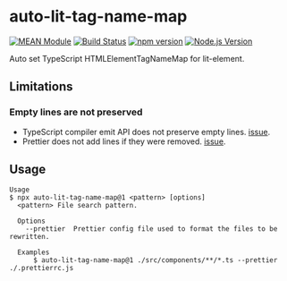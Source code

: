 # auto-lit-tag-name-map

[![MEAN Module](https://img.shields.io/badge/MEAN%20Module-TypeScript-blue.svg?style=flat-square)](https://github.com/mgenware/MEAN-Module)
[![Build Status](https://img.shields.io/travis/mgenware/auto-lit-tag-name-map.svg?style=flat-square&label=Build+Status)](https://travis-ci.org/mgenware/auto-lit-tag-name-map)
[![npm version](https://img.shields.io/npm/v/auto-lit-tag-name-map.svg?style=flat-square)](https://npmjs.com/package/auto-lit-tag-name-map)
[![Node.js Version](http://img.shields.io/node/v/auto-lit-tag-name-map.svg?style=flat-square)](https://nodejs.org/en/)

Auto set TypeScript HTMLElementTagNameMap for lit-element.

## Limitations

### Empty lines are not preserved

- TypeScript compiler emit API does not preserve empty lines. [issue](https://github.com/Microsoft/TypeScript/issues/843).
- Prettier does not add lines if they were removed. [issue](https://github.com/prettier/prettier/issues/1603).

## Usage

```
Usage
$ npx auto-lit-tag-name-map@1 <pattern> [options]
  <pattern> File search pattern.

  Options
    --prettier  Prettier config file used to format the files to be rewritten.

  Examples
      $ auto-lit-tag-name-map@1 ./src/components/**/*.ts --prettier ./.prettierrc.js
```
